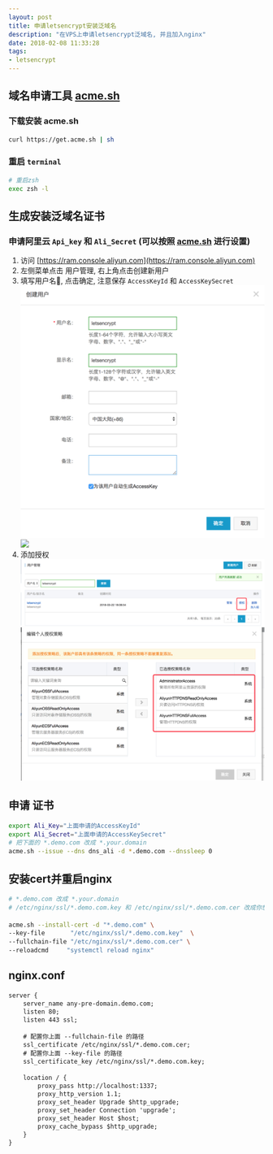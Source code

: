 ```yaml
---
layout: post
title: 申请letsencrypt安装泛域名
description: "在VPS上申请letsencrypt泛域名, 并且加入nginx"
date: 2018-02-08 11:33:28
tags:
- letsencrypt
---
```


## 域名申请工具 [acme.sh](https://github.com/Neilpang/acme.sh)

### 下载安装 acme.sh
```bash
curl https://get.acme.sh | sh
```

### 重启 `terminal`
```bash
# 重启zsh
exec zsh -l
```

## 生成安装泛域名证书
### 申请阿里云 `Api_key` 和 `Ali_Secret` (可以按照 [acme.sh](https://github.com/Neilpang/acme.sh#7-automatic-dns-api-integration) 进行设置)
1. 访问 [https://ram.console.aliyun.com](https://ram.console.aliyun.com)
2. 左侧菜单点击 用户管理, 右上角点击创建新用户
3. 填写用户名, 点击确定, 注意保存 `AccessKeyId` 和 `AccessKeySecret`
   ![](/img/letsencrypt/001.png)  
   ![](/img/letsencrypt/002png)
4. 添加授权
   ![](/img/letsencrypt/003.png)
   ![](/img/letsencrypt/004.png)

## 申请 证书

```bash
export Ali_Key="上面申请的AccessKeyId"
export Ali_Secret="上面申请的AccessKeySecret"
# 把下面的 *.demo.com 改成 *.your.domain
acme.sh --issue --dns dns_ali -d *.demo.com --dnssleep 0
```

## 安装cert并重启nginx

```bash
# *.demo.com 改成 *.your.domain
# /etc/nginx/ssl/*.demo.com.key 和 /etc/nginx/ssl/*.demo.com.cer 改成你想要在 nginx.conf中引入配置的路径

acme.sh --install-cert -d "*.demo.com" \
--key-file       "/etc/nginx/ssl/*.demo.com.key"  \
--fullchain-file "/etc/nginx/ssl/*.demo.com.cer" \
--reloadcmd     "systemctl reload nginx"
```

## nginx.conf

```plain
server {
    server_name any-pre-domain.demo.com;
    listen 80;
    listen 443 ssl;

    # 配置你上面 --fullchain-file 的路径
    ssl_certificate /etc/nginx/ssl/*.demo.com.cer;
    # 配置你上面 --key-file 的路径
    ssl_certificate_key /etc/nginx/ssl/*.demo.com.key;

    location / {
        proxy_pass http://localhost:1337;
        proxy_http_version 1.1;
        proxy_set_header Upgrade $http_upgrade;
        proxy_set_header Connection 'upgrade';
        proxy_set_header Host $host;
        proxy_cache_bypass $http_upgrade;
    }
}
```



